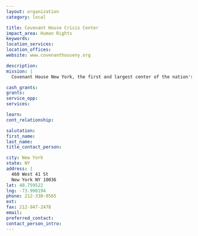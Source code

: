 ```yaml
---
layout: organization
category: local

title: Covenant House Crisis Center
impact_area: Human Rights
keywords: 
location_services: 
location_offices: 
website: www.covenanthouseny.org

description: 
mission: |
  Covenant House New York, the first and largest center of the nation's foremost agency serving homeless, runaway and at-risk youth, opens its doors 24 hours a day for teens in need. 

cash_grants: 
grants: 
service_opp: 
services: 

learn: 
cont_relationship: 

salutation: 
first_name: 
last_name: 
title_contact_person: 

city: New York
state: NY
address: |
  460 West 41 St  
  New York NY 10036
lat: 40.759522
lng: -73.990194
phone: 212-330-0565
ext: 
fax: 212-947-2478
email: 
preferred_contact: 
contact_person_intro: 
---
```

